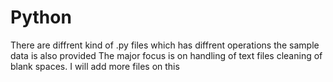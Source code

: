 # Python
There are diffrent kind of .py files which has diffrent operations
the sample data is also provided
The major focus is on handling of text files cleaning of blank spaces.
I will add more files on this
